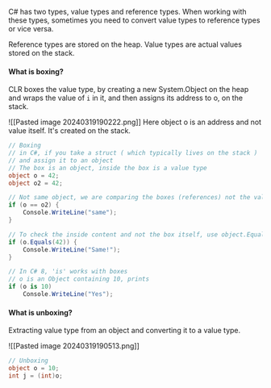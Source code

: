 C# has two types, value types and reference types.
When working with these types, sometimes you need to convert value types to reference types or vice versa.

Reference types are stored on the heap.
Value types are actual values stored on the stack.
#### What is boxing?

CLR boxes the value type, by creating a new System.Object on the heap and wraps the value of `i` in it, and then assigns its address to o, on the stack.

![[Pasted image 20240319190222.png]]
Here object o is an address and not value itself.
It's created on the stack.
```csharp
// Boxing
// in C#, if you take a struct ( which typically lives on the stack )
// and assign it to an object
// The box is an object, inside the box is a value type
object o = 42;
object o2 = 42;

// Not same object, we are comparing the boxes (references) not the values, doesn't print
if (o == o2) {
    Console.WriteLine("same");
}

// To check the inside content and not the box itself, use object.Equals, prints
if (o.Equals(42)) {
    Console.WriteLine("Same!");
}

// In C# 8, 'is' works with boxes
// o is an Object containing 10, prints
if (o is 10)
    Console.WriteLine("Yes");
```


#### What is unboxing?
Extracting value type from an object and converting it to a value type.


![[Pasted image 20240319190513.png]]
```csharp
// Unboxing
object o = 10;
int j = (int)o;
```


